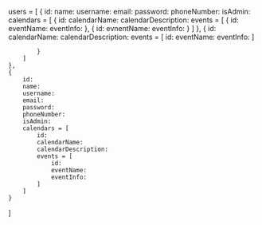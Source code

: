 users = [
    {
        id:
        name:
        username:
        email:
        password:
        phoneNumber:
        isAdmin:
        calendars = [
            {
                id:
                calendarName:
                calendarDescription:
                events = [
                    {
                        id:
                        eventName:
                        eventInfo:
                    },
                    {
                        id:
                        evnentName:
                        eventInfo:
                    }
                ]
            },
            {
                id:
                calendarName:
                calendarDescription:
                events = [
                    id:
                    eventName:
                    eventInfo:
                ]
 
            }
        ]
    },
    {
        id:
        name:
        username:
        email:
        password:
        phoneNumber:
        isAdmin:
        calendars = [
            id:
            calendarName:
            calendarDescription:
            events = [
                id:
                eventName:
                eventInfo:
            ]
        ]
    }
]